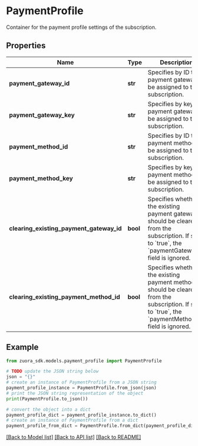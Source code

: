# PaymentProfile

Container for the payment profile settings of the subscription. 

## Properties

Name | Type | Description | Notes
------------ | ------------- | ------------- | -------------
**payment_gateway_id** | **str** | Specifies by ID the payment gateway to be assigned to the subscription. | [optional] 
**payment_gateway_key** | **str** | Specifies by key the payment gateway to be assigned to the subscription. | [optional] 
**payment_method_id** | **str** | Specifies by ID the payment method to be assigned to the subscription. | [optional] 
**payment_method_key** | **str** | Specifies by key the payment method to be assigned to the subscription. | [optional] 
**clearing_existing_payment_gateway_id** | **bool** | Specifies whether the existing payment gateway should be cleared from the subscription. If set to &#x60;true&#x60;, the &#x60;paymentGatewayId&#x60; field is ignored.  | [optional] [default to False]
**clearing_existing_payment_method_id** | **bool** | Specifies whether the existing payment method should be cleared from the subscription. If set to &#x60;true&#x60;, the &#x60;paymentMethodId&#x60; field is ignored.  | [optional] [default to False]

## Example

```python
from zuora_sdk.models.payment_profile import PaymentProfile

# TODO update the JSON string below
json = "{}"
# create an instance of PaymentProfile from a JSON string
payment_profile_instance = PaymentProfile.from_json(json)
# print the JSON string representation of the object
print(PaymentProfile.to_json())

# convert the object into a dict
payment_profile_dict = payment_profile_instance.to_dict()
# create an instance of PaymentProfile from a dict
payment_profile_from_dict = PaymentProfile.from_dict(payment_profile_dict)
```
[[Back to Model list]](../README.md#documentation-for-models) [[Back to API list]](../README.md#documentation-for-api-endpoints) [[Back to README]](../README.md)


